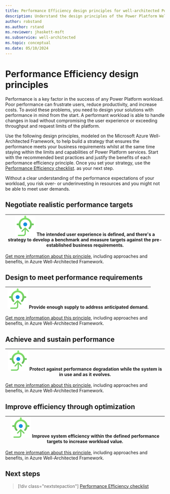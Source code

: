 ```yaml
---
title: Performance Efficiency design principles for well-architected Power Platform workloads
description: Understand the design principles of the Power Platform Well-Architected  Performance Efficiency pillar.
author: robstand
ms.author: rstand
ms.reviewer: jhaskett-msft
ms.subservice: well-architected
ms.topic: conceptual
ms.date: 05/10/2024
---
```


# Performance Efficiency design principles

Performance is a key factor in the success of any Power Platform workload. Poor performance can frustrate users, reduce productivity, and increase costs. To avoid these problems, you need to design your solutions with performance in mind from the start. A performant workload is able to handle changes in load without compromising the user experience or exceeding throughput and request limits of the platform.

Use the following design principles, modeled on the Microsoft Azure Well-Architected Framework, to help build a strategy that ensures the performance meets your business requirements whilst at the same time staying within the limits and capabilities of Power Platform services. Start with the recommended best practices and justify the benefits of each performance efficiency principle. Once you set your strategy, use the [Performance Efficiency checklist](checklist.md). as your next step.

Without a clear understanding of the performance expectations of your workload, you risk over- or underinvesting in resources and you might not be able to meet user demands.

## Negotiate realistic performance targets

|![Goal icon](../_images/goal.svg) The intended user experience is defined, and there's a strategy to develop a benchmark and measure targets against the pre-established business requirements.|
|--|

[Get more information about this principle](/azure/well-architected/performance-efficiency/principles#negotiate-realistic-performance-targets), including approaches and benefits, in Azure Well-Architected Framework.

## Design to meet performance requirements

|![Goal icon](../_images/goal.svg) Provide enough supply to address anticipated demand.|
|--| 

[Get more information about this principle](/azure/well-architected/performance-efficiency/principles#design-to-meet-capacity-requirements), including approaches and benefits, in Azure Well-Architected Framework.

## Achieve and sustain performance

|![Goal icon](../_images/goal.svg) Protect against performance degradation while the system is in use and as it evolves.|
|--|

[Get more information about this principle](/azure/well-architected/performance-efficiency/principles#achieve-and-sustain-performance), including approaches and benefits, in Azure Well-Architected Framework.

## Improve efficiency through optimization

|![Goal icon](../_images/goal.svg) Improve system efficiency within the defined performance targets to increase workload value.|
|--|

[Get more information about this principle](/azure/well-architected/performance-efficiency/principles#improve-efficiency-through-optimization), including approaches and benefits, in Azure Well-Architected Framework.

## Next steps

> [!div class="nextstepaction"]
> [Performance Efficiency checklist](checklist.md)
